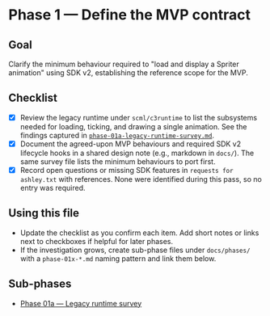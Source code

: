 # Phase 1 — Define the MVP contract

## Goal
Clarify the minimum behaviour required to "load and display a Spriter animation" using SDK v2, establishing the reference scope for the MVP.

## Checklist
- [x] Review the legacy runtime under `scml/c3runtime` to list the subsystems needed for loading, ticking, and drawing a single animation. See the findings captured in [`phase-01a-legacy-runtime-survey.md`](phase-01a-legacy-runtime-survey.md).
- [x] Document the agreed-upon MVP behaviours and required SDK v2 lifecycle hooks in a shared design note (e.g., markdown in `docs/`). The same survey file lists the minimum behaviours to port first.
- [x] Record open questions or missing SDK features in `requests for ashley.txt` with references. None were identified during this pass, so no entry was required.

## Using this file
- Update the checklist as you confirm each item. Add short notes or links next to checkboxes if helpful for later phases.
- If the investigation grows, create sub-phase files under `docs/phases/` with a `phase-01x-*.md` naming pattern and link them below.

## Sub-phases
- [Phase 01a — Legacy runtime survey](phase-01a-legacy-runtime-survey.md)
